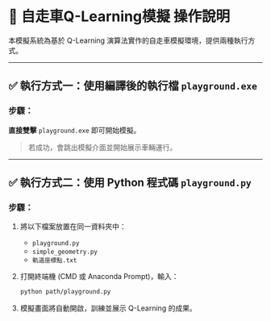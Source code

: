 # 🚗 自走車Q-Learning模擬 操作說明

本模擬系統為基於 Q-Learning 演算法實作的自走車模擬環境，提供兩種執行方式。

---

## ✅ 執行方式一：使用編譯後的執行檔 `playground.exe`

### 步驟：

**直接雙擊** `playground.exe` 即可開始模擬。

> 若成功，會跳出模擬介面並開始展示車輛運行。

---

## ✅ 執行方式二：使用 Python 程式碼 `playground.py`

### 步驟：
1. 將以下檔案放置在同一資料夾中：
   - `playground.py`
   - `simple_geometry.py`
   - `軌道座標點.txt`

2. 打開終端機 (CMD 或 Anaconda Prompt)，輸入：

   ```bash
   python path/playground.py
   ```

3. 模擬畫面將自動開啟，訓練並展示 Q-Learning 的成果。
